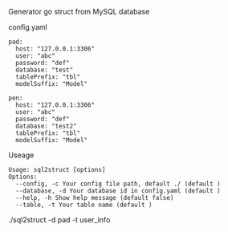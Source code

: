 Generator go struct from MySQL database

config.yaml
```
pad:
  host: "127.0.0.1:3306"
  user: "abc"
  password: "def"
  database: "test"
  tablePrefix: "tbl"
  modelSuffix: "Model"

pen:
  host: "127.0.0.1:3306"
  user: "abc"
  password: "def"
  database: "test2"
  tablePrefix: "tbl"
  modelSuffix: "Model"
```

Useage

```
Usage: sql2struct [options]
Options:
  --config, -c Your config file path, default ./ (default )
  --database, -d Your database id in config.yaml (default )
  --help, -h Show help message (default false)
  --table, -t Your table name (default )
```
./sql2struct -d pad -t user_info

```


